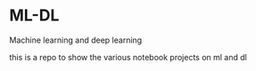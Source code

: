 # ML-DL
Machine learning and deep learning

this is a repo to show the various notebook projects
on ml and dl
